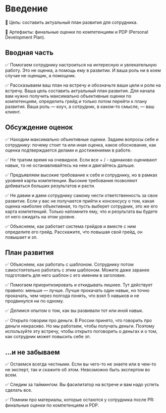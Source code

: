 # Введение
🎯 Цель: составить актуальный план развития для сотрудника.

💾 Артефакты: финальные оценки по компетенциям и PDP (Personal Development Plan).

## Вводная часть
✅ Помогаем сотруднику настроиться на интересную и увлекательную работу. Это не оценка, а помощь ему в развитии. И ваша роль ни в коем случае не оценщик, а помощник.

✅ Рассказываем ваш план на встречу и обозначьте ваши цели и роли на встречу. Ваша цель составить актуальный план развития. Для начала вам нужно получить максимально объективные оценки по компетенциям, определить грейд и только потом перейти к плану развития. Ваша роль — коуч, а сотрудник, в каком-то смысле, — ваш клиент.

## Обсуждение оценок

✅ Находим максимально объективные оценки. Задаем вопросы себе и сотруднику: почему стоит та или иная оценка, какое обоснование, как оценка подтверждается делами и достижениями в работе.

✅ Не тратим время на очевидное. Если все + / - одинаково оценивают навык, то не останавливайтесь на нем и двигайтесь дальше. 

✅ Предъявляем высокие требование к себе и сотруднику, но в рамках уровней карты компетенции. Высокие требования позволяют добиваться больших результатов и расти. 

✅ Не давим и даем сотруднику самому нести ответственность за свое развитие. Если у вас не получается прийти к консенсусу о том, какая оценка наиболее объективная, то пусть выберет сотрудник, это же его карта компетенций. Только напомните ему, что и результата вы будете от него ожидать на этом уровне.

✅ Объясняем, как работает система грейдов и вместе с ним определите его грейд. Расскажите, что повышая свой грейд, он повышает и зп. 

## План развития

✅ Объясняем, как работать с шаблоном. Сотруднику потом самостоятельно работать с этим шаблоном. Можете даже заранее подготовить для него шаблон с его именем в заголовке.

✅ Помогаем приоритизировать и откидывать лишнее. Тут действует правило: меньше — лучше. Лучше прокачать один навык, но точно прокачать, чем через полгода понять, что взял 5 навыков и не продвинулся ни по одному.

✅ Делимся опытом о том, как вы развивали тот или иной навык.

✅ Открыто говорим про деньги. В России принято, что говорить про деньги некрасиво. Но мы работаем, чтобы получать деньги. Поэтому используйте эту встречу, чтобы открыто поговорить о деньгах и о том, как сотрудник может повысить себе зп.

## ...и не забываем

✅ Остаемся всегда честными. Если вы чего-то не знаете или в чем-то не эксперт, так и скажите об этом. Невозможно быть экспертом во всем.

✅ Следим за таймингом. Вы фасилитатор на встрече и вам надо успеть сделать все.

✅ Помним про материалы, которые остаются у сотрудника после PR: финальные оценки по компетенциям и PDP.

